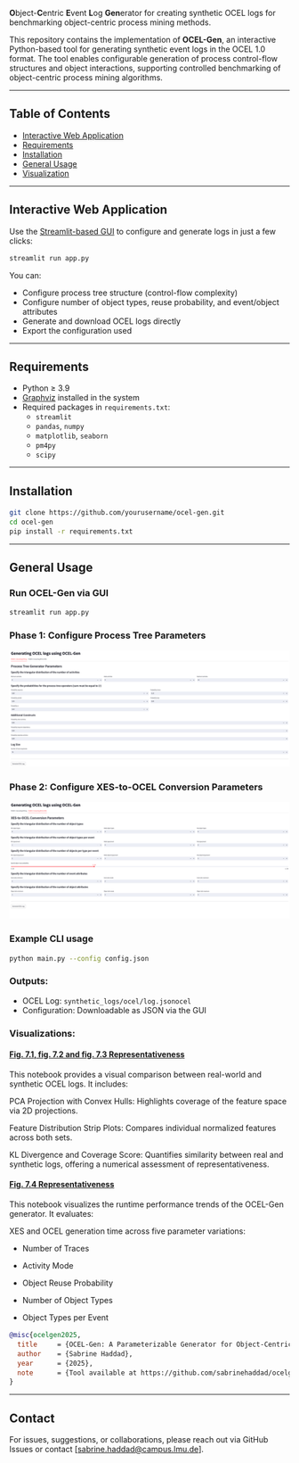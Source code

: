 
**O**bject-**C**entric **E**vent **L**og **Gen**erator for creating synthetic OCEL logs for benchmarking object-centric process mining methods.

This repository contains the implementation of **OCEL-Gen**, an interactive Python-based tool for generating synthetic event logs in the OCEL 1.0 format. The tool enables configurable generation of process control-flow structures and object interactions, supporting controlled benchmarking of object-centric process mining algorithms.

---

## Table of Contents

- [ Interactive Web Application](#interactive-web-application)
- [ Requirements](#requirements)
- [ Installation](#installation)
- [ General Usage](#general-usage)
- [ Visualization](#visualization)


---

## Interactive Web Application

Use the [Streamlit-based GUI](https://streamlit.io) to configure and generate logs in just a few clicks:

```bash
streamlit run app.py
```

You can:
- Configure process tree structure (control-flow complexity)
- Configure number of object types, reuse probability, and event/object attributes
- Generate and download OCEL logs directly
- Export the configuration used

---

## Requirements

- Python ≥ 3.9  
- [Graphviz](https://graphviz.org/download/) installed in the system  
- Required packages in `requirements.txt`:
  - `streamlit`
  - `pandas`, `numpy`
  - `matplotlib`, `seaborn`
  - `pm4py`
  - `scipy`

---

## Installation

```bash
git clone https://github.com/yourusername/ocel-gen.git
cd ocel-gen
pip install -r requirements.txt
```

---

## General Usage

### Run OCEL-Gen via GUI

```bash
streamlit run app.py
```
###  Phase 1: Configure Process Tree Parameters
![Phase 1](screenshots/phase1.png)

###  Phase 2: Configure XES-to-OCEL Conversion Parameters
![Phase 2](screenshots/phase2.png)


### Example CLI usage

```bash
python main.py --config config.json
```

### Outputs:
- OCEL Log: `synthetic_logs/ocel/log.jsonocel`
- Configuration: Downloadable as JSON via the GUI

### Visualizations:
#### [Fig.  7.1, fig. 7.2 and fig. 7.3 Representativeness](notebooks/representativeness.ipynb)
This notebook provides a visual comparison between real-world and synthetic OCEL logs. It includes:

PCA Projection with Convex Hulls: Highlights coverage of the feature space via 2D projections.

Feature Distribution Strip Plots: Compares individual normalized features across both sets.

KL Divergence and Coverage Score: Quantifies similarity between real and synthetic logs, offering a numerical assessment of representativeness.


#### [Fig.  7.4 Representativeness](notebooks/runtime.ipynb)
This notebook visualizes the runtime performance trends of the OCEL-Gen generator. It evaluates:

XES and OCEL generation time across five parameter variations:

- Number of Traces

- Activity Mode

- Object Reuse Probability

- Number of Object Types

- Object Types per Event
```bibtex
@misc{ocelgen2025,
  title     = {OCEL-Gen: A Parameterizable Generator for Object-Centric Event Logs},
  author    = {Sabrine Haddad},
  year      = {2025},
  note      = {Tool available at https://github.com/sabrinehaddad/ocelgen}
}
```

---

## Contact

For issues, suggestions, or collaborations, please reach out via GitHub Issues or contact [sabrine.haddad@campus.lmu.de].